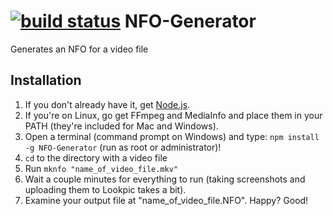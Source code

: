 [![build status](https://secure.travis-ci.org/11rcombs/NFO-Generator.png)](http://travis-ci.org/11rcombs/NFO-Generator)
NFO-Generator
=============

Generates an NFO for a video file

Installation
------------

1. If you don't already have it, get [Node.js](http://nodejs.org/#download).
2. If you're on Linux, go get FFmpeg and MediaInfo and place them in your PATH (they're included for Mac and Windows).
3. Open a terminal (command prompt on Windows) and type: `npm install -g NFO-Generator` (run as root or administrator)!
4. `cd` to the directory with a video file
5. Run `mknfo "name_of_video_file.mkv"`
6. Wait a couple minutes for everything to run (taking screenshots and uploading them to Lookpic takes a bit).
7. Examine your output file at "name_of_video_file.NFO". Happy? Good!
